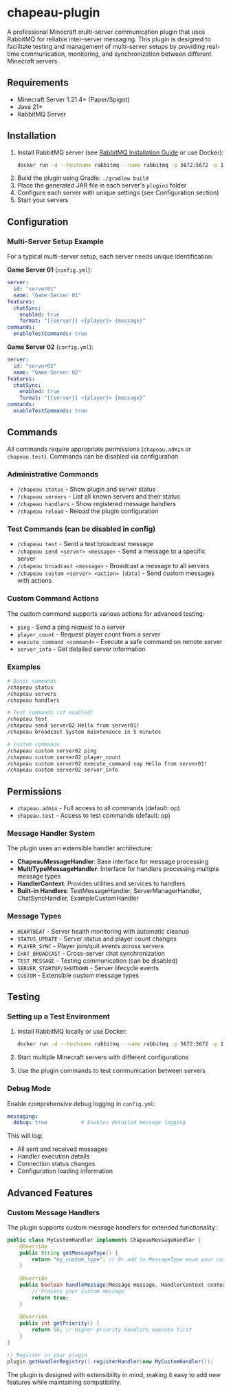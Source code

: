 # chapeau-plugin

A professional Minecraft multi-server communication plugin that uses RabbitMQ for reliable inter-server messaging. This plugin is designed to facilitate testing and management of multi-server setups by providing real-time communication, monitoring, and synchronization between different Minecraft servers.

## Requirements

- Minecraft Server 1.21.4+ (Paper/Spigot)
- Java 21+
- RabbitMQ Server

## Installation

1. Install RabbitMQ server (see [RabbitMQ Installation Guide](https://www.rabbitmq.com/download.html) or use Docker):
   ```bash
   docker run -d --hostname rabbitmq --name rabbitmq -p 5672:5672 -p 15672:15672 rabbitmq:3-management
   ```
2. Build the plugin using Gradle: `./gradlew build`
3. Place the generated JAR file in each server's `plugins` folder
4. Configure each server with unique settings (see Configuration section)
5. Start your servers

## Configuration

### Multi-Server Setup Example

For a typical multi-server setup, each server needs unique identification:

**Game Server 01** (`config.yml`):
```yaml
server:
  id: "server01"
  name: "Game Server 01"
features:
  chatSync:
    enabled: true
    format: "[{server}] <{player}> {message}"
commands:
  enableTestCommands: true
```

**Game Server 02** (`config.yml`):
```yaml
server:
  id: "server02"
  name: "Game Server 02"
features:
  chatSync:
    enabled: true
    format: "[{server}] <{player}> {message}"
commands:
  enableTestCommands: true
```

## Commands

All commands require appropriate permissions (`chapeau.admin` or `chapeau.test`). Commands can be disabled via configuration.

### Administrative Commands

- `/chapeau status` - Show plugin and server status
- `/chapeau servers` - List all known servers and their status  
- `/chapeau handlers` - Show registered message handlers
- `/chapeau reload` - Reload the plugin configuration

### Test Commands (can be disabled in config)

- `/chapeau test` - Send a test broadcast message
- `/chapeau send <server> <message>` - Send a message to a specific server
- `/chapeau broadcast <message>` - Broadcast a message to all servers
- `/chapeau custom <server> <action> [data]` - Send custom messages with actions

### Custom Command Actions

The custom command supports various actions for advanced testing:

- `ping` - Send a ping request to a server
- `player_count` - Request player count from a server
- `execute_command <command>` - Execute a safe command on remote server
- `server_info` - Get detailed server information

### Examples

```bash
# Basic commands
/chapeau status
/chapeau servers
/chapeau handlers

# Test commands (if enabled)
/chapeau test
/chapeau send server02 Hello from server01!
/chapeau broadcast System maintenance in 5 minutes

# Custom commands
/chapeau custom server02 ping
/chapeau custom server02 player_count
/chapeau custom server02 execute_command say Hello from server01!
/chapeau custom server02 server_info
```

## Permissions

- `chapeau.admin` - Full access to all commands (default: op)
- `chapeau.test` - Access to test commands (default: op)

### Message Handler System

The plugin uses an extensible handler architecture:

- **ChapeauMessageHandler**: Base interface for message processing
- **MultiTypeMessageHandler**: Interface for handlers processing multiple message types  
- **HandlerContext**: Provides utilities and services to handlers
- **Built-in Handlers**: TestMessageHandler, ServerManagerHandler, ChatSyncHandler, ExampleCustomHandler

### Message Types

- `HEARTBEAT` - Server health monitoring with automatic cleanup
- `STATUS_UPDATE` - Server status and player count changes
- `PLAYER_SYNC` - Player join/quit events across servers
- `CHAT_BROADCAST` - Cross-server chat synchronization
- `TEST_MESSAGE` - Testing communication (can be disabled)
- `SERVER_STARTUP/SHUTDOWN` - Server lifecycle events
- `CUSTOM` - Extensible custom message types

## Testing

### Setting up a Test Environment

1. Install RabbitMQ locally or use Docker:
   ```bash
   docker run -d --hostname rabbitmq --name rabbitmq -p 5672:5672 -p 15672:15672 rabbitmq:3-management
   ```

2. Start multiple Minecraft servers with different configurations
3. Use the plugin commands to test communication between servers

### Debug Mode

Enable comprehensive debug logging in `config.yml`:
```yaml
messaging:
  debug: true           # Enables detailed message logging
```

This will log:
- All sent and received messages
- Handler execution details
- Connection status changes
- Configuration loading information

## Advanced Features

### Custom Message Handlers

The plugin supports custom message handlers for extended functionality:

```java
public class MyCustomHandler implements ChapeauMessageHandler {
    @Override
    public String getMessageType() {
        return "my_custom_type"; // Or add to MessageType enum your custom type
    }
    
    @Override
    public boolean handleMessage(Message message, HandlerContext context) {
        // Process your custom message
        return true;
    }
    
    @Override
    public int getPriority() {
        return 50; // Higher priority handlers execute first
    }
}

// Register in your plugin
plugin.getHandlerRegistry().registerHandler(new MyCustomHandler());
```

The plugin is designed with extensibility in mind, making it easy to add new features while maintaining compatibility.

